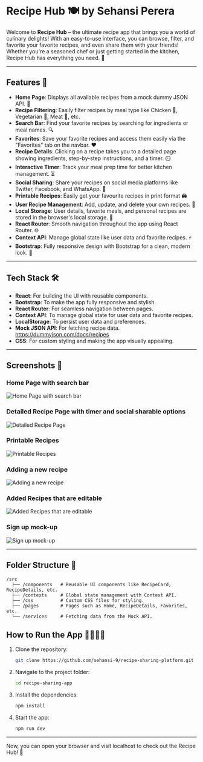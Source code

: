 # Recipe Hub 🍽️ by Sehansi Perera

Welcome to **Recipe Hub** – the ultimate recipe app that brings you a world of culinary delights! With an easy-to-use interface, you can browse, filter, and favorite your favorite recipes, and even share them with your friends! Whether you're a seasoned chef or just getting started in the kitchen, Recipe Hub has everything you need. 🌟

---

## Features 🚀

- **Home Page**: Displays all available recipes from a mock dummy JSON API. 📜
- **Recipe Filtering**: Easily filter recipes by meal type like Chicken 🍗, Vegetarian 🥦, Meat 🍖, etc.
- **Search Bar**: Find your favorite recipes by searching for ingredients or meal names. 🔍
- **Favorites**: Save your favorite recipes and access them easily via the "Favorites" tab on the navbar. ❤️
- **Recipe Details**: Clicking on a recipe takes you to a detailed page showing ingredients, step-by-step instructions, and a timer. ⏲️
- **Interactive Timer**: Track your meal prep time for better kitchen management. ⏳
- **Social Sharing**: Share your recipes on social media platforms like Twitter, Facebook, and WhatsApp. 📱
- **Printable Recipes**: Easily get your favourite recipes in print format 🖨
- **User Recipe Management**: Add, update, and delete your own recipes. 📝
- **Local Storage**: User details, favorite meals, and personal recipes are stored in the browser's local storage. 💾
- **React Router**: Smooth navigation throughout the app using React Router. 🌐
- **Context API**: Manage global state like user data and favorite recipes. ⚡
- **Bootstrap**: Fully responsive design with Bootstrap for a clean, modern look. 💎

---

## Tech Stack 🛠️

- **React**: For building the UI with reusable components.
- **Bootstrap**: To make the app fully responsive and stylish.
- **React Router**: For seamless navigation between pages.
- **Context API**: To manage global state for user data and favorite recipes.
- **LocalStorage**: To persist user data and preferences.
- **Mock JSON API**: For fetching recipe data. <https://dummyjson.com/docs/recipes>
- **CSS**: For custom styling and making the app visually appealing.

---
## Screenshots 📸

### Home Page with search bar
![Home Page with search bar](https://github.com/user-attachments/assets/2cdece7b-5eb8-4053-8065-f1d58f6bb7be)
### Detailed Recipe Page with timer and social sharable options
![Detailed Recipe Page](https://github.com/user-attachments/assets/5a7d7cd7-6fd2-4e72-8c59-1c3b82d40404)
### Printable Recipes
![Printable Recipes](https://github.com/user-attachments/assets/9d79b1b6-fa2e-4d7c-b074-6e7df8686aaa)
### Adding a new recipe
![Adding a new recipe](https://github.com/user-attachments/assets/b63744af-7031-453f-9421-6240fbd3a01c)
### Added Recipes that are editable
![Added Recipes that are editable](https://github.com/user-attachments/assets/529292f9-6e6a-40a7-a08e-cdf78409eee3)
### Sign up mock-up
![Sign up mock-up](https://github.com/user-attachments/assets/af213a21-42c7-46fc-b8de-8d595a9ff8af)

---

## Folder Structure 📁

```plaintext
/src
  ├── /components   # Reusable UI components like RecipeCard, RecipeDetails, etc.
  ├── /contexts     # Global state management with Context API.
  ├── /css          # Custom CSS files for styling.
  ├── /pages        # Pages such as Home, RecipeDetails, Favorites, etc.
  └── /services     # Fetching data from the Mock API.
```
## How to Run the App 🏃‍♀️🏃‍♂️

1. Clone the repository:
   ```bash
   git clone https://github.com/sehansi-9/recipe-sharing-platform.git
   ```
2. Navigate to the project folder:
   ```bash
   cd recipe-sharing-app
   ```
3. Install the dependencies:
   ```bash
   npm install
   ```
4. Start the app:
   ```bash
   npm run dev
   ```
 ---
Now, you can open your browser and visit localhost to check out the Recipe Hub! 🎉
